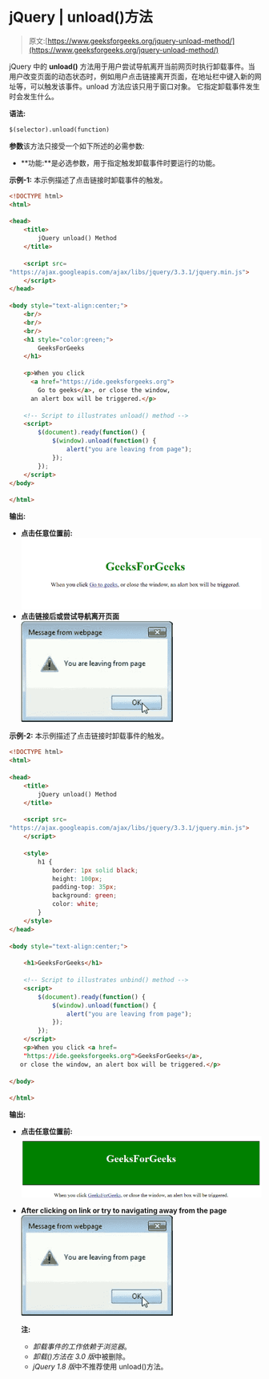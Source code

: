 # jQuery | unload()方法

> 原文:[https://www.geeksforgeeks.org/jquery-unload-method/](https://www.geeksforgeeks.org/jquery-unload-method/)

jQuery 中的 **unload()** 方法用于用户尝试导航离开当前网页时执行卸载事件。当用户改变页面的动态状态时，例如用户点击链接离开页面，在地址栏中键入新的网址等，可以触发该事件。unload 方法应该只用于窗口对象。
它指定卸载事件发生时会发生什么。

**语法:**

```html
$(selector).unload(function)

```

**参数**该方法只接受一个如下所述的必需参数:

*   **功能:**是必选参数，用于指定触发卸载事件时要运行的功能。

**示例-1:** 本示例描述了点击链接时卸载事件的触发。

```html
<!DOCTYPE html>
<html>

<head>
    <title>
        jQuery unload() Method
    </title>

    <script src=
"https://ajax.googleapis.com/ajax/libs/jquery/3.3.1/jquery.min.js">
    </script>
</head>

<body style="text-align:center;">
    <br/>
    <br/>
    <br/>
    <h1 style="color:green;">   
        GeeksForGeeks   
    </h1>

    <p>When you click
      <a href="https://ide.geeksforgeeks.org">
        Go to geeks</a>, or close the window,
      an alert box will be triggered.</p>

    <!-- Script to illustrates unload() method -->
    <script>
        $(document).ready(function() {
            $(window).unload(function() {
                alert("you are leaving from page");
            });
        });
    </script>
</body>

</html>
```

**输出:**

*   **点击任意位置前:**
    ![](img/5560e44d6eef3bd1044c858aa1dc12e0.png)
*   **点击链接后或尝试导航离开页面**
    ![](img/46b5be8fa9da676e4c22dc16ee39dd98.png)

**示例-2:** 本示例描述了点击链接时卸载事件的触发。

```html
<!DOCTYPE html>
<html>

<head>
    <title>
        jQuery unload() Method
    </title>

    <script src=
"https://ajax.googleapis.com/ajax/libs/jquery/3.3.1/jquery.min.js">
    </script>

    <style>
        h1 {
            border: 1px solid black;
            height: 100px;
            padding-top: 35px;
            background: green;
            color: white;
        }
    </style>
</head>

<body style="text-align:center;">

    <h1>GeeksForGeeks</h1>

    <!-- Script to illustrates unbind() method -->
    <script>
        $(document).ready(function() {
            $(window).unload(function() {
                alert("you are leaving from page");
            });
        });
    </script>
    <p>When you click <a href=
    "https://ide.geeksforgeeks.org">GeeksForGeeks</a>,
   or close the window, an alert box will be triggered.</p>

</body>

</html>
```

**输出:**

*   **点击任意位置前:**
    ![](img/8ae8ced11ee85bfb8f6cb09a718890f9.png)

*   **After clicking on link or try to navigating away from the page**
    ![](img/46b5be8fa9da676e4c22dc16ee39dd98.png)

    **注:**

    *   *卸载事件的工作依赖于浏览器*。
    *   *卸载()方法在 3.0 版*中被删除。
    *   *jQuery 1.8 版*中不推荐使用 unload()方法。